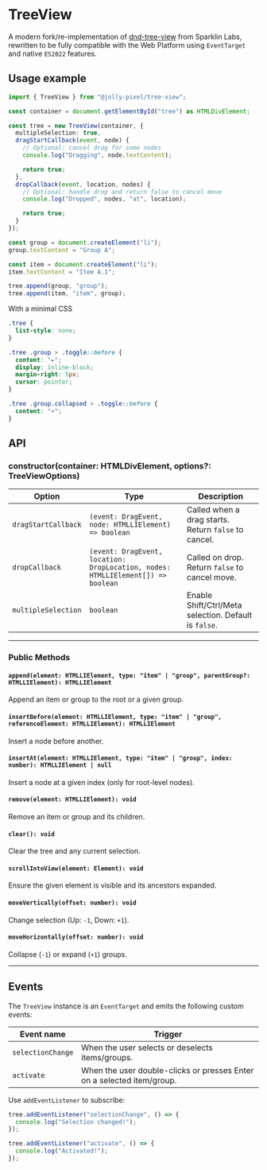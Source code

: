 # TreeView

A modern fork/re-implementation of <a href="https://github.com/sparklinlabs/dnd-tree-view">dnd-tree-view</a> from Sparklin Labs, rewritten to be fully compatible with the Web Platform using <code>EventTarget</code> and native <code>ES2022</code> features.

## Usage example

```ts
import { TreeView } from "@jolly-pixel/tree-view";

const container = document.getElementById("tree") as HTMLDivElement;

const tree = new TreeView(container, {
  multipleSelection: true,
  dragStartCallback(event, node) {
    // Optional: cancel drag for some nodes
    console.log("Dragging", node.textContent);

    return true;
  },
  dropCallback(event, location, nodes) {
    // Optional: handle drop and return false to cancel move
    console.log("Dropped", nodes, "at", location);

    return true;
  }
});

const group = document.createElement("li");
group.textContent = "Group A";

const item = document.createElement("li");
item.textContent = "Item A.1";

tree.append(group, "group");
tree.append(item, "item", group);
```

With a minimal CSS

```css
.tree {
  list-style: none;
}

.tree .group > .toggle::before {
  content: "▸";
  display: inline-block;
  margin-right: 5px;
  cursor: pointer;
}

.tree .group.collapsed > .toggle::before {
  content: "▾";
}
```

## API

### constructor(container: HTMLDivElement, options?: TreeViewOptions)

| Option              | Type                                                                            | Description                                           |
| ------------------- | ------------------------------------------------------------------------------- | ----------------------------------------------------- |
| `dragStartCallback` | `(event: DragEvent, node: HTMLLIElement) => boolean`                            | Called when a drag starts. Return `false` to cancel.  |
| `dropCallback`      | `(event: DragEvent, location: DropLocation, nodes: HTMLLIElement[]) => boolean` | Called on drop. Return `false` to cancel move.        |
| `multipleSelection` | `boolean`                                                                       | Enable Shift/Ctrl/Meta selection. Default is `false`. |

---

### Public Methods

#### `append(element: HTMLLIElement, type: "item" | "group", parentGroup?: HTMLLIElement): HTMLLIElement`

Append an item or group to the root or a given group.

#### `insertBefore(element: HTMLLIElement, type: "item" | "group", referenceElement: HTMLLIElement): HTMLLIElement`

Insert a node before another.

#### `insertAt(element: HTMLLIElement, type: "item" | "group", index: number): HTMLLIElement | null`

Insert a node at a given index (only for root-level nodes).

#### `remove(element: HTMLLIElement): void`

Remove an item or group and its children.

#### `clear(): void`

Clear the tree and any current selection.

#### `scrollIntoView(element: Element): void`

Ensure the given element is visible and its ancestors expanded.

#### `moveVertically(offset: number): void`

Change selection (Up: `-1`, Down: `+1`).

#### `moveHorizontally(offset: number): void`

Collapse (`-1`) or expand (`+1`) groups.

---

## Events

The `TreeView` instance is an `EventTarget` and emits the following custom events:

| Event name        | Trigger                                                                |
| ----------------- | ---------------------------------------------------------------------- |
| `selectionChange` | When the user selects or deselects items/groups.                       |
| `activate`        | When the user double-clicks or presses Enter on a selected item/group. |

Use `addEventListener` to subscribe:

```ts
tree.addEventListener("selectionChange", () => {
  console.log("Selection changed!");
});

tree.addEventListener("activate", () => {
  console.log("Activated!");
});
```

